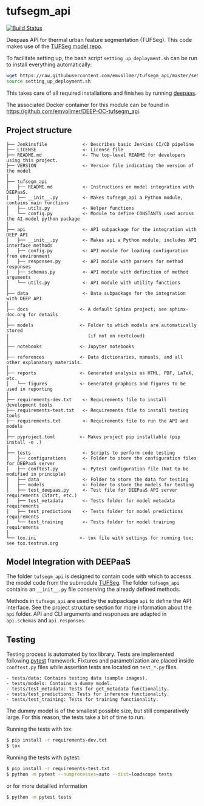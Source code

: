 # tufsegm_api

[![Build Status](https://jenkins.indigo-datacloud.eu/buildStatus/icon?job=Pipeline-as-code/DEEP-OC-org/tufsegm_api/test)](https://jenkins.indigo-datacloud.eu/job/Pipeline-as-code/job/DEEP-OC-org/job/tufsegm_api/job/test)

Deepaas API for thermal urban feature segmentation (TUFSeg). This code makes use of the [TUFSeg model repo](https://github.com/emvollmer/TUFSeg).

To facilitate setting up, the bash script `setting_up_deployment.sh` can be run to install everything automatically:
```bash
wget https://raw.githubusercontent.com/emvollmer/tufsegm_api/master/setting_up_deployment.sh
source setting_up_deployment.sh
```

This takes care of all required installations and finishes by running [deepaas](https://github.com/indigo-dc/DEEPaaS).

The associated Docker container for this module can be found in https://github.com/emvollmer/DEEP-OC-tufsegm_api.

## Project structure

```
├── Jenkinsfile             <- Describes basic Jenkins CI/CD pipeline
├── LICENSE                 <- License file
├── README.md               <- The top-level README for developers using this project.
├── VERSION                 <- Version file indicating the version of the model
│
├── tufsegm_api
│   ├── README.md           <- Instructions on model integration with DEEPaaS.
│   ├── __init__.py         <- Makes tufsegm_api a Python module, contains main functions
│   ├── utils.py            <- Helper functions
│   └── config.py           <- Module to define CONSTANTS used across the AI-model python package
│
├── api                     <- API subpackage for the integration with DEEP API
│   ├── __init__.py         <- Makes api a Python module, includes API interface methods
│   ├── config.py           <- API module for loading configuration from environment
│   ├── responses.py        <- API module with parsers for method responses
│   ├── schemas.py          <- API module with definition of method arguments
│   └── utils.py            <- API module with utility functions
│
├── data                    <- Data subpackage for the integration with DEEP API
│
├── docs                   <- A default Sphinx project; see sphinx-doc.org for details
│
├── models                 <- Folder to which models are automatically stored 
|                             (if not on nextcloud)
│
├── notebooks              <- Jupyter notebooks
│
├── references             <- Data dictionaries, manuals, and all other explanatory materials.
│
├── reports                <- Generated analysis as HTML, PDF, LaTeX, etc.
│   └── figures            <- Generated graphics and figures to be used in reporting
│
├── requirements-dev.txt    <- Requirements file to install development tools
├── requirements-test.txt   <- Requirements file to install testing tools
├── requirements.txt        <- Requirements file to run the API and models
│
├── pyproject.toml         <- Makes project pip installable (pip install -e .)
│
├── tests                   <- Scripts to perform code testing
│   ├── configurations      <- Folder to store the configuration files for DEEPaaS server
│   ├── conftest.py         <- Pytest configuration file (Not to be modified in principle)
│   ├── data                <- Folder to store the data for testing
│   ├── models              <- Folder to store the models for testing
│   ├── test_deepaas.py     <- Test file for DEEPaaS API server requirements (Start, etc.)
│   ├── test_metadata       <- Tests folder for model metadata requirements
│   ├── test_predictions    <- Tests folder for model predictions requirements
│   └── test_training       <- Tests folder for model training requirements
│
└── tox.ini                <- tox file with settings for running tox; see tox.testrun.org
```

## Model Integration with DEEPaaS

The folder `tufsegm_api` is designed to contain code with which to accesss the model code
from the submodule [TUFSeg](https://github.com/emvollmer/TUFSeg).
The folder `tufsegm_api` contains an `__init__.py` file conserving the already defined methods.

Methods in `tufsegm_api` are used by the subpackage `api` to define the API interface.
See the project structure section for more information about the `api` folder.
API and CLI arguments and responses are adapted in `api.schemas` and `api.responses`.

## Testing

Testing process is automated by tox library. 
Tests are implemented following [pytest](https://docs.pytest.org) framework.
Fixtures and parametrization are placed inside `conftest.py` files while
assertion tests are located on `test_*.py` files.

    - tests/data: Contains testing data (sample images).
    - tests/models: Contains a dummy model.
    - tests/test_metadata: Tests for get_metadata functionality.
    - tests/test_predictions: Tests for inference functionality.
    - tests/test_training: Tests for training functionality.

The dummy model is of the smallest possible size, but still comparatively
large. For this reason, the tests take a bit of time to run.

Running the tests with tox:

```bash
$ pip install -r requirements-dev.txt
$ tox
```

Running the tests with pytest:

```bash
$ pip install -r requirements-test.txt
$ python -m pytest --numprocesses=auto --dist=loadscope tests
```
or for more detailled information
```bash
$ python -m pytest tests
```
